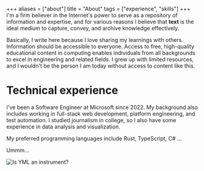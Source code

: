 +++
aliases = ["about"]
title = "About"
tags = ["experience", "skills"]
+++
I'm a firm believer in the Internet's power to serve as a repository of information and expertise, and for various reasons I believe that **text** is the ideal medium to capture, convey, and archive knowledge effectively.

Basically, I write here because I love sharing my learnings with others. Information should be accessible to everyone. Access to free, high-quality educational content in computing enables individuals from all backgrounds to excel in engineering and related fields. I grew up with limited resources, and I wouldn't be the person I am today without access to content like this. 
# Technical experience
I've been a Software Engineer at Microsoft since 2022. My background also includes working in full-stack web development, platform engineering, and test automation. I studied journalism in college, so I also have some experience in data analysis and visualization.

My preferred programming languages include Rust, TypeScript, C# ...

Ummm...

![Is YML an instrument?](/yml.png)
